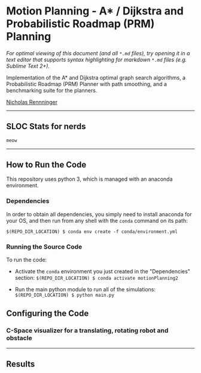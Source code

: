 # Motion Planning - A* / Dijkstra and Probabilistic Roadmap (PRM) Planning
*For optimal viewing of this document (and all `*.md` files), try opening it in a text editor that supports syntax highlighting for markdown `*.md` files (e.g. Sublime Text 2+).*

Implementation of the A* and Dijkstra optimal graph search algorithms, a Probabilistic Roadmap (PRM) Planner with path smoothing, and a benchmarking suite for the planners.

[Nicholas Rennninger](https://github.com/nicholasRenninger)

---
## SLOC Stats for nerds
```bash
meow
```
---

## How to Run the Code

This repository uses python 3, which is managed with an anaconda environment.

### Dependencies
In order to obtain all dependencies, you simply need to install anaconda for your OS, and then run from any shell with the `conda` command on its path:

`$(REPO_DIR_LOCATION) $ conda env create -f conda/environment.yml`


### Running the Source Code

To run the code:

* Activate the `conda` environment you just created in the "Dependencies" section:
`$(REPO_DIR_LOCATION) $ conda activate motionPlanning2`

* Run the main python module to run all of the simulations:
`$(REPO_DIR_LOCATION) $ python main.py`


## Configuring the Code

### C-Space visualizer for a translating, rotating robot and obstacle

---

## Results
